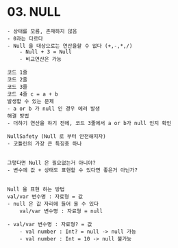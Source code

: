 # 03. NULL
    - 상태를 모름, 존재하지 않음
    - 0과는 다르다
    - Null 을 대상으로는 연산을할 수 없다 (+,-,*,/)
        - Null + 3 = Null
        - 비교연산은 가능

    코드 1줄
    코드 2줄
    코드 3줄
    코드 4줄 c = a + b
    발생할 수 있는 문제
    - a or b 가 null 인 경우 에러 발생
    해결 방법
    - 더하기 연산을 하기 전에, 코드 3줄에서 a or b가 null 인지 확인

    NullSafety (Null 로 부터 안전해지자)
    - 코틀린의 가장 큰 특징중 하나


    그렇다면 Null 은 필요없는거 아니야?
    - 변수에 값 + 상태도 표현할 수 있다면 좋은거 아닌가?


    Null 을 표현 하는 방법
    val/var 변수명 : 자료형 = 값
    - null 은 값 자리에 들어 올 수 있다
        val/var 변수명 : 자료형 = null

    - val/var 변수명 : 자료형? = 값
        - val number : Int? = null -> null 가능
        - val number : Int = 10 -> null 불가능